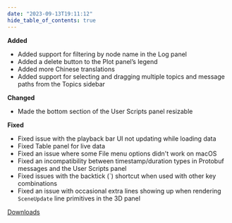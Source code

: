 ```yaml
---
date: "2023-09-13T19:11:12"
hide_table_of_contents: true
---
```

**Added**
- Added support for filtering by node name in the Log panel
- Added a delete button to the Plot panel’s legend
- Added more Chinese translations
- Added support for selecting and dragging multiple topics and message paths from the Topics sidebar

**Changed**
- Made the bottom section of the User Scripts panel resizable

**Fixed**
- Fixed issue with the playback bar UI not updating while loading data 
- Fixed Table panel for live data
- Fixed an issue where some File menu options didn't work on macOS
- Fixed an incompatibility between timestamp/duration types in Protobuf messages and the User Scripts panel
- Fixed issues with the backtick (`) shortcut when used with other key combinations
- Fixed an issue with occasional extra lines showing up when rendering `SceneUpdate` line primitives in the 3D panel

[Downloads](https://github.com/foxglove/studio/releases/tag/v1.70.0)
